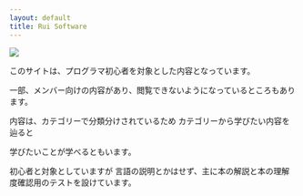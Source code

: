 ```yaml
---
layout: default
title: Rui Software
---
```


![]({{site.baseurl}}/images/top_page_image.png)  

このサイトは、プログラマ初心者を対象とした内容となっています。

一部、メンバー向けの内容があり、閲覧できないようになっているところもあります。

内容は、カテゴリーで分類分けされているため
カテゴリーから学びたい内容を辿ると

学びたいことが学べるともいます。

初心者と対象としていますが
言語の説明とかはせず、主に本の解説と本の理解度確認用のテストを設けています。
